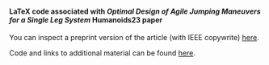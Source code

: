#### LaTeX code associated with *Optimal Design of Agile Jumping Maneuvers for a Single Leg System* Humanoids23 paper 

You can inspect a preprint version of the article (with IEEE copywrite) [here](https://github.com/AndrePatri/awesome_leg_Humanoids23/blob/main/preprint/preprint.pdf).

Code and links to additional material can be found [here](https://github.com/ADVRHumanoids/awesome_leg/tree/humanoids23_submission).
